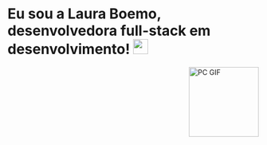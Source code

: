 # Eu sou a Laura Boemo, desenvolvedora full-stack em desenvolvimento! <img src="https://github.com/LauraBoemo/MeuPerfil/blob/main/LauraGifImagem/dino.gif" width="30px">
<img align="right" alt="PC GIF" src="https://github.com/LauraBoemo/MeuPerfil/blob/main/LauraGifImagem/powerup.gif" width="140" />